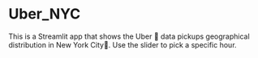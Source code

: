 # Uber_NYC
This is a Streamlit app that shows the Uber 🚗 data pickups geographical distribution in New York City🗽. Use the slider to pick a specific hour.
